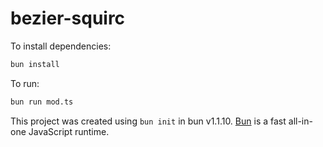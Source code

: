 # bezier-squirc

To install dependencies:

```bash
bun install
```

To run:

```bash
bun run mod.ts
```

This project was created using `bun init` in bun v1.1.10. [Bun](https://bun.sh) is a fast all-in-one JavaScript runtime.

